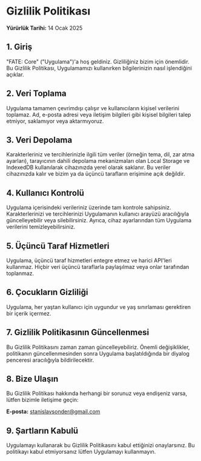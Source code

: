 # Gizlilik Politikası

**Yürürlük Tarihi:** 14 Ocak 2025

## 1. Giriş

"FATE: Core" ("Uygulama")'a hoş geldiniz. Gizliliğiniz bizim için önemlidir. Bu Gizlilik Politikası, Uygulamamızı kullanırken bilgilerinizin nasıl işlendiğini açıklar.

## 2. Veri Toplama

Uygulama tamamen çevrimdışı çalışır ve kullanıcıların kişisel verilerini toplamaz. Ad, e-posta adresi veya iletişim bilgileri gibi kişisel bilgileri talep etmiyor, saklamıyor veya aktarmıyoruz.

## 3. Veri Depolama

Karakterleriniz ve tercihlerinizle ilgili tüm veriler (örneğin tema, dil, zar atma ayarları), tarayıcının dahili depolama mekanizmaları olan Local Storage ve IndexedDB kullanılarak cihazınızda yerel olarak saklanır. Bu veriler cihazınızda kalır ve bizim ya da üçüncü tarafların erişimine açık değildir.

## 4. Kullanıcı Kontrolü

Uygulama içerisindeki verileriniz üzerinde tam kontrole sahipsiniz. Karakterlerinizi ve tercihlerinizi Uygulamanın kullanıcı arayüzü aracılığıyla güncelleyebilir veya silebilirsiniz. Ayrıca, cihaz ayarlarından tüm Uygulama verilerini temizleyebilirsiniz.

## 5. Üçüncü Taraf Hizmetleri

Uygulama, üçüncü taraf hizmetleri entegre etmez ve harici API'leri kullanmaz. Hiçbir veri üçüncü taraflarla paylaşılmaz veya onlar tarafından toplanmaz.

## 6. Çocukların Gizliliği

Uygulama, her yaştan kullanıcı için uygundur ve yaş sınırlaması gerektiren bir içerik içermez.

## 7. Gizlilik Politikasının Güncellenmesi

Bu Gizlilik Politikasını zaman zaman güncelleyebiliriz. Önemli değişiklikler, politikanın güncellenmesinden sonra Uygulama başlatıldığında bir diyalog penceresi aracılığıyla bildirilecektir.

## 8. Bize Ulaşın

Bu Gizlilik Politikası hakkında herhangi bir sorunuz veya endişeniz varsa, lütfen bizimle iletişime geçin:

**E-posta:** [stanislavsonder@gmail.com](mailto:stanislavsonder@gmail.com)

## 9. Şartların Kabulü

Uygulamayı kullanarak bu Gizlilik Politikasını kabul ettiğinizi onaylarsınız. Bu politikayı kabul etmiyorsanız lütfen Uygulamayı kullanmayın.
